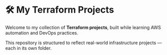 # 🛠️ My Terraform Projects

Welcome to my collection of **Terraform projects**, built while learning AWS automation and DevOps practices.

This repository is structured to reflect real-world infrastructure projects — each in its own folder.
